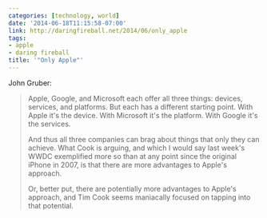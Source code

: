 ```yaml
---
categories: [technology, world]
date: '2014-06-18T11:15:58-07:00'
link: http://daringfireball.net/2014/06/only_apple
tags:
- apple
- daring fireball
title: '"Only Apple"'
---
```


John Gruber:

>Apple, Google, and Microsoft each offer all three things: devices, services, and platforms. But each has a different starting point. With Apple it's the device. With Microsoft it's the platform. With Google it's the services.
>
>And thus all three companies can brag about things that only they can achieve. What Cook is arguing, and which I would say last week's WWDC exemplified more so than at any point since the original iPhone in 2007, is that there are more advantages to Apple's approach.
>
>Or, better put, there are potentially more advantages to Apple's approach, and Tim Cook seems maniacally focused on tapping into that potential.
